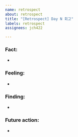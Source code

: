 ```yaml
---
name: retrospect
about: retrospect
title: "[Retrospect] Day N 회고"
labels: retrospect
assignees: jch422

---
```


### Fact:
-

### Feeling:
- 

### Finding:
- 

### Future action:
-
